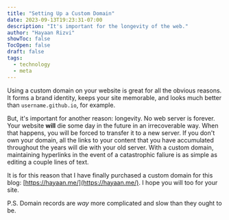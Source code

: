 ```yaml
---
title: "Setting Up a Custom Domain"
date: 2023-09-13T19:23:31-07:00
description: "It's important for the longevity of the web."
author: "Hayaan Rizvi"
showToc: false
TocOpen: false
draft: false
tags:
  - technology
  - meta
---
```


Using a custom domain on your website is great for all the obvious reasons. It forms a brand identity, keeps your site memorable, and looks much better than `username.github.io`, for example.

But, it's important for another reason: longevity. No web server is forever. Your website **will** die some day in the future in an irrecoverable way. When that happens, you will be forced to transfer it to a new server. If you don't own your domain, all the links to your content that you have accumulated throughout the years will die with your old server. With a custom domain, maintaining hyperlinks in the event of a catastrophic faliure is as simple as editing a couple lines of text.

It is for this reason that I have finally purchased a custom domain for this blog: [https://hayaan.me/](https://hayaan.me/). I hope you will too for your site.

P.S. Domain records are _way_ more complicated and slow than they ought to be.